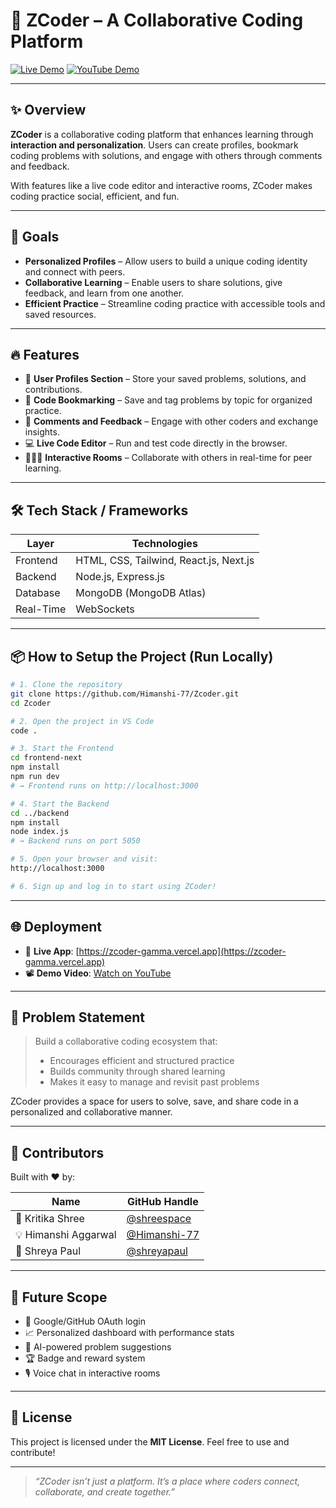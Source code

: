 # 🚀 ZCoder – A Collaborative Coding Platform

[![Live Demo](https://img.shields.io/badge/Live-Demo-green)](https://zcoder-gamma.vercel.app)
[![YouTube Demo](https://img.shields.io/badge/Watch-Demo-red)](https://www.youtube.com/watch?v=L4m6GUtONBk)

---

## ✨ Overview

**ZCoder** is a collaborative coding platform that enhances learning through **interaction and personalization**. Users can create profiles, bookmark coding problems with solutions, and engage with others through comments and feedback.

With features like a live code editor and interactive rooms, ZCoder makes coding practice social, efficient, and fun.

---

## 🎯 Goals

- **Personalized Profiles** – Allow users to build a unique coding identity and connect with peers.
- **Collaborative Learning** – Enable users to share solutions, give feedback, and learn from one another.
- **Efficient Practice** – Streamline coding practice with accessible tools and saved resources.

---

## 🔥 Features

- 👤 **User Profiles Section** – Store your saved problems, solutions, and contributions.
- 🔖 **Code Bookmarking** – Save and tag problems by topic for organized practice.
- 💬 **Comments and Feedback** – Engage with other coders and exchange insights.
- 💻 **Live Code Editor** – Run and test code directly in the browser.
- 🧑‍🤝‍🧑 **Interactive Rooms** – Collaborate with others in real-time for peer learning.

---

## 🛠 Tech Stack / Frameworks

| Layer     | Technologies                      |
|-----------|-----------------------------------|
| Frontend  | HTML, CSS, Tailwind, React.js, Next.js |
| Backend   | Node.js, Express.js               |
| Database  | MongoDB (MongoDB Atlas)           |
| Real-Time | WebSockets                        |

---

## 📦 How to Setup the Project (Run Locally)

```bash
# 1. Clone the repository
git clone https://github.com/Himanshi-77/Zcoder.git
cd Zcoder

# 2. Open the project in VS Code
code .

# 3. Start the Frontend
cd frontend-next
npm install
npm run dev
# → Frontend runs on http://localhost:3000

# 4. Start the Backend
cd ../backend
npm install
node index.js
# → Backend runs on port 5050

# 5. Open your browser and visit:
http://localhost:3000

# 6. Sign up and log in to start using ZCoder!
```

---

## 🌐 Deployment

- 🔗 **Live App**: [https://zcoder-gamma.vercel.app](https://zcoder-gamma.vercel.app)
- 📽️ **Demo Video**: [Watch on YouTube](https://www.youtube.com/watch?v=L4m6GUtONBk)

---

## 🧪 Problem Statement

> Build a collaborative coding ecosystem that:
> - Encourages efficient and structured practice
> - Builds community through shared learning
> - Makes it easy to manage and revisit past problems

ZCoder provides a space for users to solve, save, and share code in a personalized and collaborative manner.

---

## 👥 Contributors

Built with ❤️ by:

| Name              | GitHub Handle                           |
|-------------------|-----------------------------------------|
| 🌸 Kritika Shree   | [@shreespace](https://github.com/shreespace) |
| 💡 Himanshi Aggarwal | [@Himanshi-77](https://github.com/Himanshi-77) |
| 🎨 Shreya Paul     | [@shreyapaul](https://github.com/shreyapaul) |

---

## 🔮 Future Scope

- 🔐 Google/GitHub OAuth login
- 📈 Personalized dashboard with performance stats
- 🧠 AI-powered problem suggestions
- 🏆 Badge and reward system
- 🎙️ Voice chat in interactive rooms

---

## 📄 License

This project is licensed under the **MIT License**. Feel free to use and contribute!

---

> _“ZCoder isn’t just a platform. It’s a place where coders connect, collaborate, and create together.”_

